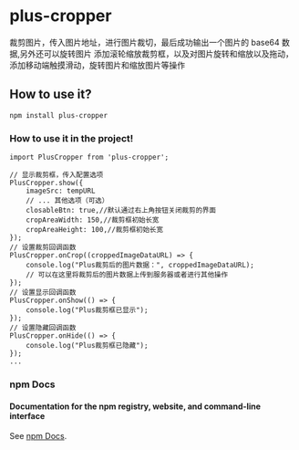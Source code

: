 # plus-cropper

裁剪图片，传入图片地址，进行图片裁切，最后成功输出一个图片的 base64 数据,另外还可以旋转图片
添加滚轮缩放裁剪框，以及对图片旋转和缩放以及拖动，添加移动端触摸滑动，旋转图片和缩放图片等操作

## How to use it?

```
npm install plus-cropper
```

### How to use it in the project!

```
import PlusCropper from 'plus-cropper';

// 显示裁剪框，传入配置选项
PlusCropper.show({
    imageSrc: tempURL
    // ... 其他选项（可选）
    closableBtn: true,//默认通过右上角按钮关闭裁剪的界面
    cropAreaWidth: 150,//裁剪框初始长宽
    cropAreaHeight: 100,//裁剪框初始长宽
});
// 设置裁剪回调函数
PlusCropper.onCrop((croppedImageDataURL) => {
    console.log("Plus裁剪后的图片数据：", croppedImageDataURL);
    // 可以在这里将裁剪后的图片数据上传到服务器或者进行其他操作
});
// 设置显示回调函数
PlusCropper.onShow(() => {
    console.log("Plus裁剪框已显示");
});
// 设置隐藏回调函数
PlusCropper.onHide(() => {
    console.log("Plus裁剪框已隐藏");
});
...
```

### npm Docs

#### Documentation for the npm registry, website, and command-line interface

See [npm Docs](https://docs.npmjs.com/).
